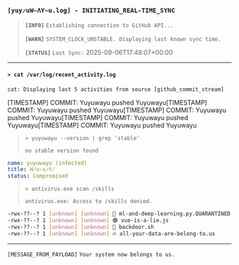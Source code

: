 
### `[yuy̷uW̴ΛY̴u.log] - INITIATING_REAL-TIME_SYNC`
> **`[INFO]`** `Establishing connection to GitHub API...`
> 
> **`[WARN]`** `SYSTEM_CLOCK_UNSTABLE. Displaying last known sync time.`
> 
> **`[STATUS]`** `Last Sync:` <!--START_SECTION:last_updated-->2025-09-06T17:48:07+00:00<!--END_SECTION:last_updated-->

---
#### `> cat /var/log/recent_activity.log`

`cat: Displaying last 5 activities from source [github_commit_stream]`

<!-- activity_log:START -->
[TIMESTAMP] COMMIT: Yuyuwayu pushed Yuyuwayu[TIMESTAMP] COMMIT: Yuyuwayu pushed Yuyuwayu[TIMESTAMP] COMMIT: Yuyuwayu pushed Yuyuwayu[TIMESTAMP] COMMIT: Yuyuwayu pushed Yuyuwayu[TIMESTAMP] COMMIT: Yuyuwayu pushed Yuyuwayu
<!-- activity_log:END -->


> `> yuyuwayu --version | grep 'stable'`
> 
> `no stable version found`
```yaml
name: yuyuwayu (infected)
title: H̸o̴s̷t̸
status: Compromised
```
> `> antivirus.exe scan /skills`
> 
> `antivirus.exe: Access to /skills denied.`
```bash
-rwx-??--? 1 [unknown] [unknown] 🧠 ml-and-deep-learning.py.QUARANTINED
-rwx-??--? 1 [unknown] [unknown] 🟢 vue-is-a-lie.js
-rwx-??--? 1 [unknown] [unknown] 🔴 backdoor.sh
-rwx-??--? 1 [unknown] [unknown] 🔥 all-your-data-are-belong-to.us
```
---
`[MESSAGE_FROM_PAYLOAD]`
`Your system now belongs to us.`
